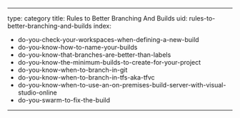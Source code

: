 
---
type: category
title: Rules to Better Branching And Builds
uid: rules-to-better-branching-and-builds
index:
 - do-you-check-your-workspaces-when-defining-a-new-build
 - do-you-know-how-to-name-your-builds
 - do-you-know-that-branches-are-better-than-labels
 - do-you-know-the-minimum-builds-to-create-for-your-project
 - do-you-know-when-to-branch-in-git
 - do-you-know-when-to-branch-in-tfs-aka-tfvc
 - do-you-know-when-to-use-an-on-premises-build-server-with-visual-studio-online
 - do-you-swarm-to-fix-the-build
---



